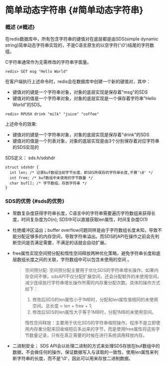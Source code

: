 # 简单动态字符串 {#简单动态字符串}

### 概述 {#概述}

在redis数据库中，所有包含字符串的键值对在底层都是由SDS\(simple dynamic string\)简单动态字符串实现的，不是C语言原生的以空字符\('\0'\)结尾的字符数组。

C字符串通常作为无需修改的字符串字面量。

```
redis> SET msg "Hello World"
```

在客户端执行上述命令时，redis会在数据库中创建一个新的键值对，其中：

* 键值对的键是一个字符串对象，对象的底层实现是保存着"msg"的SDS
* 键值对的值是一个字符串对象，对象的底层实现是一个保存着字符串"Hello World"的SDS。

```
redis> RPUSH drink "milk" "juice" "coffee"
```

上述命令的效果:

* 键值对的键是一个字符串对象，对象的底层实现是保存着"drink"的SDS
* 键值对的值是一个列表对象，对象的底层实现是由3个分别保存着对应字符串的SDS实现的

SDS定义： sds.h/sdshdr

```
struct sdshdr {
  int len; /* 记录buf数组当前字节长度，即SDS所保存的字符串长度,不算'\0' */
  int free; /* buf数组中未使用的字节数量 */
  char buf[]; /* 字节数组，存放字符串 */
}
```

### SDS的优势 {#sds的优势}

* 常数复杂度获得字符串长度，C语言中的字符串需要遍历字符数组来获得长度，时间复杂度为O\(n\); SDS中可以直接获取len属性，时间复杂度O\(1\)

* 杜绝缓冲区溢出；buffer overflow问题同样是由于字符数组长度未知，导致不能分配足够多的内存空间，导致字符串溢出。而SDS的API在操作之前会先判断空间是否满足需要，不满足的话就会自动扩展。

* free属性实现空间预分配和惰性空间释放两种优化策略，避免字符串长度和底层数组长度之间的关联，字符数组中可以包含未使用的空间 。

  > 空间预分配: 空间预分配主要用于优化SDS的字符串增长操作。如果内存空间不够，sdsAPI不仅分配扩展空间，还会分配额外的未使用空间，减少连续执行字符串增长操作所需的内存重分配次数。具体的操作方式如下：
  >
  > 1. 修改后SDS的len属性小于1MB时，分配和len属性值相同的未使用空间。总长度 = len + free + 1;
  > 2. 修改后SDS的len属性大于等于1MB时，分配1MB的未使用空间。
  >
  > 惰性空间释放：主要用于优化SDS的字符串缩短操作。程序不是立即使用内存重分配来回收缩短后多出来的字节，而是使用free属性将这些字节数量记录，只有在真正需要的时候在进行系统调用释放内存。

* 二进制安全； SDS API会以处理二进制的方式来处理SDS存放在buf数组中的数据，不会做任何的操作，保证数据写入与读取的一致性，使用len属性来判断字符串的长度，而不是'\0'，因此可以用来存放二进制数据。







